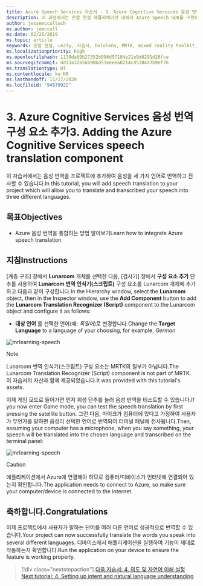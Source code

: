```yaml
---
title: Azure Speech Services 자습서 - 3. Azure Cognitive Services 음성 번역 구성 요소 추가
description: 이 과정에서는 혼합 현실 애플리케이션 내에서 Azure Speech SDK를 구현하는 방법을 알아봅니다.
author: jessemcculloch
ms.author: jemccull
ms.date: 02/26/2019
ms.topic: article
keywords: 혼합 현실, unity, 자습서, hololens, MRTK, mixed reality toolkit, UWP, Azure spatial anchors, 음성 인식, Windows 10, 음성 번역
ms.localizationpriority: high
ms.openlocfilehash: 1139da69b27352b996d57184e21e9d6291d26fce
ms.sourcegitcommit: dd13a32a5bb90bd53eeeea8214cd5384d7b9ef76
ms.translationtype: HT
ms.contentlocale: ko-KR
ms.lasthandoff: 11/17/2020
ms.locfileid: "94679922"
---
```

# <a name="3-adding-the-azure-cognitive-services-speech-translation-component"></a><span data-ttu-id="3bceb-105">3. Azure Cognitive Services 음성 번역 구성 요소 추가</span><span class="sxs-lookup"><span data-stu-id="3bceb-105">3. Adding the Azure Cognitive Services speech translation component</span></span>

<span data-ttu-id="3bceb-106">이 자습서에서는 음성 번역을 프로젝트에 추가하여 음성을 세 가지 언어로 번역하고 전사할 수 있습니다.</span><span class="sxs-lookup"><span data-stu-id="3bceb-106">In this tutorial, you will add speech translation to your project which will allow you to translate and transcribed your speech into three different languages.</span></span>

## <a name="objectives"></a><span data-ttu-id="3bceb-107">목표</span><span class="sxs-lookup"><span data-stu-id="3bceb-107">Objectives</span></span>

* <span data-ttu-id="3bceb-108">Azure 음성 번역을 통합하는 방법 알아보기</span><span class="sxs-lookup"><span data-stu-id="3bceb-108">Learn how to integrate Azure speech translation</span></span>

## <a name="instructions"></a><span data-ttu-id="3bceb-109">지침</span><span class="sxs-lookup"><span data-stu-id="3bceb-109">Instructions</span></span>

<span data-ttu-id="3bceb-110">[계층 구조] 창에서 **Lunarcom** 개체를 선택한 다음, [검사기] 창에서 **구성 요소 추가** 단추를 사용하여 **Lunarcom 번역 인식기(스크립트)** 구성 요소를 Lunarcom 개체에 추가하고 다음과 같이 구성합니다.</span><span class="sxs-lookup"><span data-stu-id="3bceb-110">In the Hierarchy window, select the **Lunarcom** object, then in the Inspector window, use the **Add Component** button to add the **Lunarcom Translation Recognizer (Script)** component to the Lunarcom object and configure it as follows:</span></span>

* <span data-ttu-id="3bceb-111">**대상 언어** 를 선택한 언어(예: _독일어_)로 변경합니다.</span><span class="sxs-lookup"><span data-stu-id="3bceb-111">Change the **Target Language** to a language of your choosing, for example, _German_</span></span>

![mrlearning-speech](images/mrlearning-speech/tutorial3-section1-step1-1.png)

> [!NOTE]
> <span data-ttu-id="3bceb-113">Lunarcom 번역 인식기(스크립트) 구성 요소는 MRTK의 일부가 아닙니다.</span><span class="sxs-lookup"><span data-stu-id="3bceb-113">The Lunarcom Translation Recognizer (Script) component is not part of MRTK.</span></span> <span data-ttu-id="3bceb-114">이 자습서의 자산과 함께 제공되었습니다.</span><span class="sxs-lookup"><span data-stu-id="3bceb-114">It was provided with this tutorial's assets.</span></span>

<span data-ttu-id="3bceb-115">이제 게임 모드로 들어가면 먼저 위성 단추를 눌러 음성 번역을 테스트할 수 있습니다.</span><span class="sxs-lookup"><span data-stu-id="3bceb-115">If you now enter Game mode, you can test the speech translation by first pressing the satellite button.</span></span> <span data-ttu-id="3bceb-116">그런 다음, 마이크가 컴퓨터에 있다고 가정하여 사용자가 무언가를 말하면 음성이 선택한 언어로 번역되어 터미널 패널에 전사됩니다.</span><span class="sxs-lookup"><span data-stu-id="3bceb-116">Then, assuming your computer has a microphone, when you say something, your speech will be translated into the chosen language and transcribed on the terminal panel:</span></span>

![mrlearning-speech](images/mrlearning-speech/tutorial3-section1-step1-2.png)

> [!CAUTION]
> <span data-ttu-id="3bceb-118">애플리케이션에서 Azure에 연결해야 하므로 컴퓨터/디바이스가 인터넷에 연결되어 있는지 확인합니다.</span><span class="sxs-lookup"><span data-stu-id="3bceb-118">The application needs to connect to Azure, so make sure your computer/device is connected to the internet.</span></span>

## <a name="congratulations"></a><span data-ttu-id="3bceb-119">축하합니다.</span><span class="sxs-lookup"><span data-stu-id="3bceb-119">Congratulations</span></span>

<span data-ttu-id="3bceb-120">이제 프로젝트에서 사용자가 말하는 단어를 여러 다른 언어로 성공적으로 번역할 수 있습니다.</span><span class="sxs-lookup"><span data-stu-id="3bceb-120">Your project can now successfully translate the words you speak into several different languages.</span></span> <span data-ttu-id="3bceb-121">디바이스에서 애플리케이션을 실행하여 기능이 제대로 작동하는지 확인합니다.</span><span class="sxs-lookup"><span data-stu-id="3bceb-121">Run the application on your device to ensure the feature is working properly.</span></span>

> [!div class="nextstepaction"]
> [<span data-ttu-id="3bceb-122">다음 자습서: 4. 의도 및 자연어 이해 설정</span><span class="sxs-lookup"><span data-stu-id="3bceb-122">Next tutorial: 4. Setting up intent and natural language understanding</span></span>](mrlearning-speechSDK-ch4.md)
